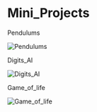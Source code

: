 # Mini_Projects

Pendulums

![Pendulums](https://user-images.githubusercontent.com/86438156/128388500-87532753-c2c4-4fa7-8b94-86f745b01352.gif)

Digits_AI

![Digits_AI](https://user-images.githubusercontent.com/86438156/128385413-6c0c5043-7741-4305-b979-db91ca52a604.gif)

Game_of_life

![Game_of_life](https://user-images.githubusercontent.com/86438156/128385851-0b6f5402-d2a4-40f2-8d39-daadd5391c1a.gif)


